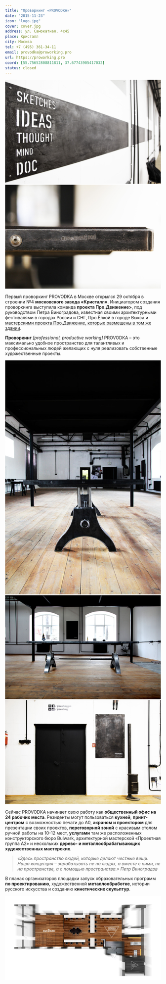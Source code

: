 ```yaml
---
title: "Проворкинг «PROVODKA»"
date: "2015-11-23"
icon: "logo.jpg"
cover: cover.jpg
address: ул. Самокатная, 4с45
place: Кристалл
city: Москва
tel: +7 (495) 361-34-11
email: provodka@proworking.pro
url: https://proworking.pro
coord: [55.75652808811811, 37.67743905417032]
status: closed
---
```


![](./images/PROVODKA_12.jpg)
![](./images/PROVODKA_24.jpg)

Первый проворкинг PROVODKA в Москве открылся 29 октября в строении №4 **московского завода «Кристалл»**. Инициатором создания проворкинга выступила команда **проекта Про.Движение>**, под руководством Петра Виноградова, известная своими архитектурными фестивалями в городах России и СНГ, Про.Ёлкой в городе Выкса и [мастерскими проекта Про.Движение, которые размещены в том же здании](http://ooley.ru/places/masterskie-proekta-pro-dvizhenie/).

**Проворкинг** _[professional, productive working]_ PROVODKA – это максимально удобное пространство для талантливых и профессиональных людей желающих с нуля реализовать собственные художественные проекты.

![](./images/PROVODKA_04.jpg)
![](./images/PROVODKA_05.jpg)
![](./images/PROVODKA_11.jpg)

Сейчас PROVODKA начинает свою работу как **общественный офис на 24 рабочих места**. Резиденты могут пользоваться **кухней**, **принт-центром** с возможностью печати до А0, **экраном и проектором** для презентации своих проектов, **переговорной зоной** с красивым столом ручной работы на 10-12 мест, **услугами** там же расположенных конструкторского бюро Bulwark, архитектурной мастерской «Проектная группа А2» и нескольких **дерево- и металлообрабатывающих художественных мастерских**.

> _«Здесь пространство людей, которые делают честные вещи. Наша концепция – зарабатывать не на людях, а вместе с ними, не на пространстве, а с помощью пространства.» Петр Виноградов_

В планах организаторов площадки запуск образовательных программ **по проектированию**, художественной **металлообработке**, истории русского искусства и созданию **кинетических скульптур**.


![](./images/Proworking_plan-3-copy-2.jpg)